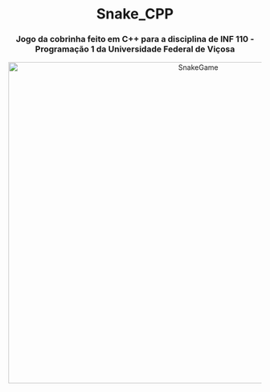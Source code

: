 <div align="center">

  <h1>Snake_CPP</h1>
  <h3> Jogo da cobrinha feito em C++ para a disciplina de INF 110 - Programação 1 da Universidade Federal de Viçosa </h3>
  
</div>


<div align="center">
  <img src="https://i.imgur.com/CCrxOMB.png" alt="SnakeGame" width="740px" height="640px"/>
</div>


